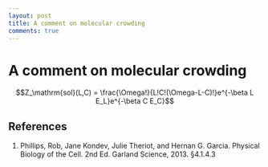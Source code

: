 ```yaml
---
layout: post
title: A comment on molecular crowding
comments: true
---
```

# A comment on molecular crowding

$$Z_\mathrm{sol}(L,C) = \frac{\Omega!}{L!C!(\Omega-L-C)!}e^{-\beta L E_L}e^{-\beta C E_C}$$

## References

1. Phillips, Rob, Jane Kondev, Julie Theriot, and Hernan G. Garcia. Physical Biology of the Cell. 2nd Ed. Garland Science, 2013. §4.1.4.3